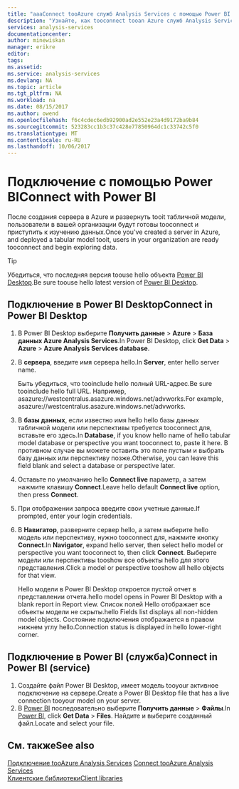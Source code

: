 ```yaml
---
title: "aaaConnect tooAzure служб Analysis Services с помощью Power BI | Документы Microsoft"
description: "Узнайте, как tooconnect tooan Azure служб Analysis Services с помощью Power BI."
services: analysis-services
documentationcenter: 
author: minewiskan
manager: erikre
editor: 
tags: 
ms.assetid: 
ms.service: analysis-services
ms.devlang: NA
ms.topic: article
ms.tgt_pltfrm: NA
ms.workload: na
ms.date: 08/15/2017
ms.author: owend
ms.openlocfilehash: f6c4cdec6edb92900ad2e552e23a4d9172ba9b84
ms.sourcegitcommit: 523283cc1b3c37c428e77850964dc1c33742c5f0
ms.translationtype: MT
ms.contentlocale: ru-RU
ms.lasthandoff: 10/06/2017
---
```

# <a name="connect-with-power-bi"></a><span data-ttu-id="41430-103">Подключение с помощью Power BI</span><span class="sxs-lookup"><span data-stu-id="41430-103">Connect with Power BI</span></span>

<span data-ttu-id="41430-104">После создания сервера в Azure и развернуть tooit табличной модели, пользователи в вашей организации будут готовы tooconnect и приступить к изучению данных.</span><span class="sxs-lookup"><span data-stu-id="41430-104">Once you've created a server in Azure, and deployed a tabular model tooit, users in your organization are ready tooconnect and begin exploring data.</span></span> 

> [!TIP]
> <span data-ttu-id="41430-105">Убедиться, что последняя версия toouse hello объекта [Power BI Desktop](https://powerbi.microsoft.com/desktop/).</span><span class="sxs-lookup"><span data-stu-id="41430-105">Be sure toouse hello latest version of [Power BI Desktop](https://powerbi.microsoft.com/desktop/).</span></span>
> 
> 
  
## <a name="connect-in-power-bi-desktop"></a><span data-ttu-id="41430-106">Подключение в Power BI Desktop</span><span class="sxs-lookup"><span data-stu-id="41430-106">Connect in Power BI Desktop</span></span>

1. <span data-ttu-id="41430-107">В Power BI Desktop выберите **Получить данные** > **Azure** > **База данных Azure Analysis Services**.</span><span class="sxs-lookup"><span data-stu-id="41430-107">In Power BI Desktop, click **Get Data** > **Azure** > **Azure Analysis Services database**.</span></span>

2. <span data-ttu-id="41430-108">В **сервера**, введите имя сервера hello.</span><span class="sxs-lookup"><span data-stu-id="41430-108">In **Server**, enter hello server name.</span></span> 
    
    <span data-ttu-id="41430-109">Быть убедиться, что tooinclude hello полный URL-адрес.</span><span class="sxs-lookup"><span data-stu-id="41430-109">Be sure tooinclude hello full URL.</span></span> <span data-ttu-id="41430-110">Например, asazure://westcentralus.asazure.windows.net/advworks.</span><span class="sxs-lookup"><span data-stu-id="41430-110">For example, asazure://westcentralus.asazure.windows.net/advworks.</span></span>

3. <span data-ttu-id="41430-111">В **базы данных**, если известно имя hello hello базы данных табличной модели или перспективы требуется tooconnect для, вставьте его здесь.</span><span class="sxs-lookup"><span data-stu-id="41430-111">In **Database**, if you know hello name of hello tabular model database or perspective you want tooconnect to, paste it here.</span></span> <span data-ttu-id="41430-112">В противном случае вы можете оставить это поле пустым и выбрать базу данных или перспективу позже.</span><span class="sxs-lookup"><span data-stu-id="41430-112">Otherwise, you can leave this field blank and select a database or perspective later.</span></span>

4. <span data-ttu-id="41430-113">Оставьте по умолчанию hello **Connect live** параметр, а затем нажмите клавишу **Connect**.</span><span class="sxs-lookup"><span data-stu-id="41430-113">Leave hello default **Connect live** option, then press **Connect**.</span></span> 

5. <span data-ttu-id="41430-114">При отображении запроса введите свои учетные данные.</span><span class="sxs-lookup"><span data-stu-id="41430-114">If prompted, enter your login credentials.</span></span> 

6. <span data-ttu-id="41430-115">В **Навигатор**, разверните сервер hello, а затем выберите hello модель или перспективу, нужно tooconnect для, нажмите кнопку **Connect**.</span><span class="sxs-lookup"><span data-stu-id="41430-115">In **Navigator**, expand hello server, then select hello model or perspective you want tooconnect to, then click **Connect**.</span></span> <span data-ttu-id="41430-116">Выберите модели или перспективы tooshow все объекты hello для этого представления.</span><span class="sxs-lookup"><span data-stu-id="41430-116">Click  a model or perspective tooshow all hello objects for that view.</span></span>

    <span data-ttu-id="41430-117">Hello модели в Power BI Desktop откроется пустой отчет в представлении отчета.</span><span class="sxs-lookup"><span data-stu-id="41430-117">hello model opens in Power BI Desktop with a blank report in Report view.</span></span> <span data-ttu-id="41430-118">Список полей Hello отображает все объекты модели не скрыты.</span><span class="sxs-lookup"><span data-stu-id="41430-118">hello Fields list displays all non-hidden model objects.</span></span> <span data-ttu-id="41430-119">Состояние подключения отображается в правом нижнем углу hello.</span><span class="sxs-lookup"><span data-stu-id="41430-119">Connection status is displayed in hello lower-right corner.</span></span>

## <a name="connect-in-power-bi-service"></a><span data-ttu-id="41430-120">Подключение в Power BI (служба)</span><span class="sxs-lookup"><span data-stu-id="41430-120">Connect in Power BI (service)</span></span>

1. <span data-ttu-id="41430-121">Создайте файл Power BI Desktop, имеет модель tooyour активное подключение на сервере.</span><span class="sxs-lookup"><span data-stu-id="41430-121">Create a Power BI Desktop file that has a live connection tooyour model on your server.</span></span>
2. <span data-ttu-id="41430-122">В [Power BI](https://powerbi.microsoft.com) последовательно выберите **Получить данные** > **Файлы**.</span><span class="sxs-lookup"><span data-stu-id="41430-122">In [Power BI](https://powerbi.microsoft.com), click **Get Data** > **Files**.</span></span> <span data-ttu-id="41430-123">Найдите и выберите созданный файл.</span><span class="sxs-lookup"><span data-stu-id="41430-123">Locate and select your file.</span></span>



## <a name="see-also"></a><span data-ttu-id="41430-124">См. также</span><span class="sxs-lookup"><span data-stu-id="41430-124">See also</span></span>
<span data-ttu-id="41430-125">[Подключение tooAzure Analysis Services](analysis-services-connect.md) </span><span class="sxs-lookup"><span data-stu-id="41430-125">[Connect tooAzure Analysis Services](analysis-services-connect.md) </span></span>  
[<span data-ttu-id="41430-126">Клиентские библиотеки</span><span class="sxs-lookup"><span data-stu-id="41430-126">Client libraries</span></span>](analysis-services-data-providers.md)

